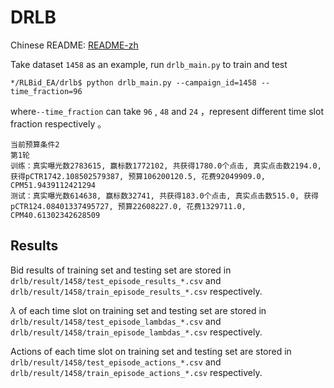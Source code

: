 # DRLB

Chinese README: [README-zh](https://github.com/hzn666/RLBid_EA/blob/master/drlb/README-zh.MD)

Take dataset `1458` as an example, run `drlb_main.py` to train and test

```
*/RLBid_EA/drlb$ python drlb_main.py --campaign_id=1458 --time_fraction=96
```

where`--time_fraction` can take `96` , `48` and `24` ，represent different time slot fraction respectively 。 

```
当前预算条件2
第1轮
训练：真实曝光数2783615, 赢标数1772102, 共获得1780.0个点击, 真实点击数2194.0, 获得pCTR1742.108502579387, 预算106200120.5, 花费92049909.0, CPM51.9439112421294
测试：真实曝光数614638, 赢标数32741, 共获得183.0个点击, 真实点击数515.0, 获得pCTR124.08401337495727, 预算22608227.0, 花费1329711.0, CPM40.61302342628509
```

## Results

Bid results of training set and testing set are stored in `drlb/result/1458/test_episode_results_*.csv` and  `drlb/result/1458/train_episode_results_*.csv` respectively.

$\lambda$ of each time slot on training set and testing set are stored in `drlb/result/1458/test_episode_lambdas_*.csv` and `drlb/result/1458/train_episode_lambdas_*.csv` respectively.

Actions of each time slot on training set and testing set are stored in `drlb/result/1458/test_episode_actions_*.csv` and `drlb/result/1458/train_episode_actions_*.csv` respectively.

